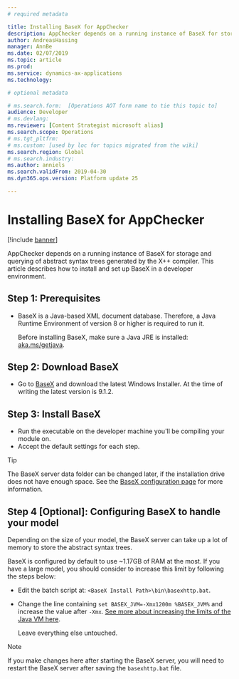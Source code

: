 ```yaml
---
# required metadata

title: Installing BaseX for AppChecker
description: AppChecker depends on a running instance of BaseX for storage and querying of ASTs generated by the X++ compiler. This article describes how to install and set up BaseX in a developer environment.
author: AndreasHassing
manager: AnnBe
ms.date: 02/07/2019
ms.topic: article
ms.prod: 
ms.service: dynamics-ax-applications
ms.technology: 

# optional metadata

# ms.search.form:  [Operations AOT form name to tie this topic to]
audience: Developer
# ms.devlang: 
ms.reviewer: [Content Strategist microsoft alias]
ms.search.scope: Operations
# ms.tgt_pltfrm: 
# ms.custom: [used by loc for topics migrated from the wiki]
ms.search.region: Global
# ms.search.industry: 
ms.author: anniels
ms.search.validFrom: 2019-04-30
ms.dyn365.ops.version: Platform update 25

---
```


# Installing BaseX for AppChecker

[!include [banner](../includes/banner.md)]

AppChecker depends on a running instance of BaseX for storage and querying of abstract syntax trees generated by the X++ compiler. This article describes how to install and set up BaseX in a developer environment.

## Step 1: Prerequisites

* BaseX is a Java-based XML document database. Therefore, a Java Runtime Environment of version 8 or higher is required to run it.

  Before installing BaseX, make sure a Java JRE is installed: [aka.ms/getjava](https://aka.ms/getjava).

## Step 2: Download BaseX

* Go to [BaseX](http://basex.org/download/) and download the latest Windows Installer. At the time of writing the latest version is 9.1.2.

## Step 3: Install BaseX

* Run the executable on the developer machine you'll be compiling your module on.
* Accept the default settings for each step.

> [!TIP]
> The BaseX server data folder can be changed later, if the installation drive does not have enough space. See the [BaseX configuration page](http://docs.basex.org/wiki/Configuration#Database_Directory) for more information.

## Step 4 [Optional]: Configuring BaseX to handle your model

Depending on the size of your model, the BaseX server can take up a lot of memory to store the abstract syntax trees.

BaseX is configured by default to use ~1.17GB of RAM at the most. If you have a large model, you should consider to increase this limit by following the steps below:

* Edit the batch script at: `<BaseX Install Path>\bin\basexhttp.bat`.
* Change the line containing `set BASEX_JVM=-Xmx1200m %BASEX_JVM%` and increase the value after `-Xmx`. [See more about increasing the limits of the Java VM here](https://docs.oracle.com/javase/8/docs/technotes/tools/windows/java.html#BABHDABI).

  Leave everything else untouched.

> [!NOTE]
> If you make changes here after starting the BaseX server, you will need to restart the BaseX server after saving the `basexhttp.bat` file.


